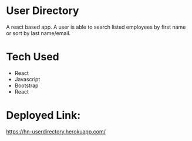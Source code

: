 # User Directory 

A react based app. A user is able to search listed employees by first name or sort by last name/email. 

# Tech Used

- React 
- Javascript
- Bootstrap
- React

# Deployed Link:
https://hn-userdirectory.herokuapp.com/
